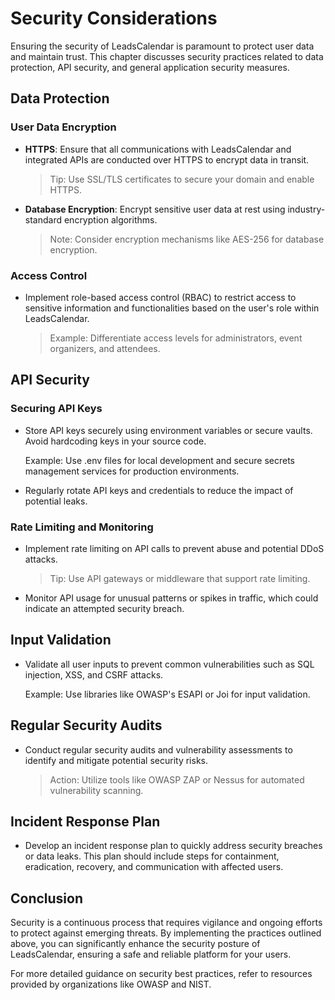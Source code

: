 # Security Considerations

Ensuring the security of LeadsCalendar is paramount to protect user data and maintain trust. This chapter discusses security practices related to data protection, API security, and general application security measures.

## Data Protection

### User Data Encryption

- **HTTPS**: Ensure that all communications with LeadsCalendar and integrated APIs are conducted over HTTPS to encrypt data in transit.

  > Tip: Use SSL/TLS certificates to secure your domain and enable HTTPS.
  
- **Database Encryption**: Encrypt sensitive user data at rest using industry-standard encryption algorithms.

  > Note: Consider encryption mechanisms like AES-256 for database encryption.

### Access Control

- Implement role-based access control (RBAC) to restrict access to sensitive information and functionalities based on the user's role within LeadsCalendar.

  > Example: Differentiate access levels for administrators, event organizers, and attendees.

## API Security

### Securing API Keys

- Store API keys securely using environment variables or secure vaults. Avoid hardcoding keys in your source code.

  Example: Use .env files for local development and secure secrets management services for production environments.

- Regularly rotate API keys and credentials to reduce the impact of potential leaks.

### Rate Limiting and Monitoring

- Implement rate limiting on API calls to prevent abuse and potential DDoS attacks.

  > Tip: Use API gateways or middleware that support rate limiting.

- Monitor API usage for unusual patterns or spikes in traffic, which could indicate an attempted security breach.

## Input Validation

- Validate all user inputs to prevent common vulnerabilities such as SQL injection, XSS, and CSRF attacks.

  Example: Use libraries like OWASP's ESAPI or Joi for input validation.
  
## Regular Security Audits

- Conduct regular security audits and vulnerability assessments to identify and mitigate potential security risks.

  > Action: Utilize tools like OWASP ZAP or Nessus for automated vulnerability scanning.
  
## Incident Response Plan

- Develop an incident response plan to quickly address security breaches or data leaks. This plan should include steps for containment, eradication, recovery, and communication with affected users.

## Conclusion

Security is a continuous process that requires vigilance and ongoing efforts to protect against emerging threats. By implementing the practices outlined above, you can significantly enhance the security posture of LeadsCalendar, ensuring a safe and reliable platform for your users.

For more detailed guidance on security best practices, refer to resources provided by organizations like OWASP and NIST.
